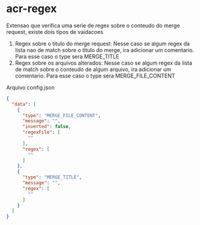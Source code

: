 # acr-regex

Extensao que verifica uma serie de regex sobre o conteudo do merge request, existe dois tipos de vaidacoes

1. Regex sobre o titulo do merge request: Nesse caso se algum regex da lista nao de match sobre o titulo do merge, ira adicionar um comentario. Para esse caso o type sera MERGE_TITLE
2. Regex sobre os arquivos alterados: Nesse caso se algum regex da lista de match sobre o conteudo de algum arquivo, ira adicionar um comentario. Para esse caso o type sera MERGE_FILE_CONTENT

Arquivo config.json

```json
{
  "data": [
    {
      "type": "MERGE_FILE_CONTENT",
      "message": "",
      "inverted": false,
      "regexFile": [
        ""
      ],
      "regex": [
        ""
      ]
    },
    {
      "type": "MERGE_TITLE",
      "message": "",
      "regex": [
        ""
      ]
    }
  ]
}
```

